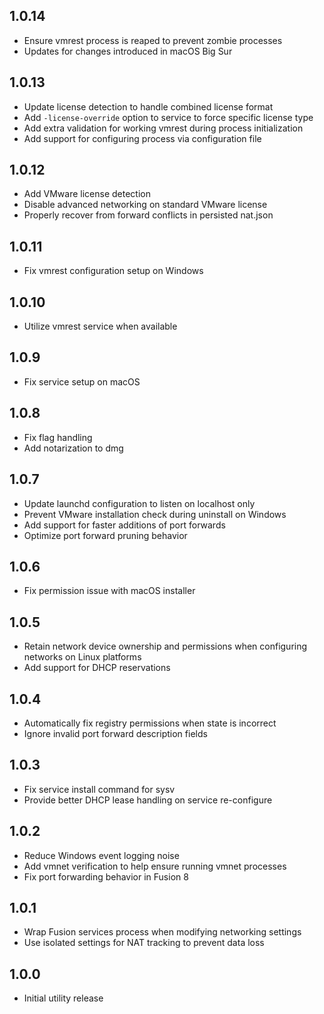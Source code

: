 ## 1.0.14

- Ensure vmrest process is reaped to prevent zombie processes
- Updates for changes introduced in macOS Big Sur

## 1.0.13

- Update license detection to handle combined license format
- Add `-license-override` option to service to force specific license type
- Add extra validation for working vmrest during process initialization
- Add support for configuring process via configuration file

## 1.0.12

- Add VMware license detection
- Disable advanced networking on standard VMware license
- Properly recover from forward conflicts in persisted nat.json

## 1.0.11

- Fix vmrest configuration setup on Windows

## 1.0.10

- Utilize vmrest service when available

## 1.0.9

- Fix service setup on macOS

## 1.0.8

- Fix flag handling
- Add notarization to dmg

## 1.0.7

- Update launchd configuration to listen on localhost only
- Prevent VMware installation check during uninstall on Windows
- Add support for faster additions of port forwards
- Optimize port forward pruning behavior

## 1.0.6

- Fix permission issue with macOS installer

## 1.0.5

- Retain network device ownership and permissions when configuring
  networks on Linux platforms
- Add support for DHCP reservations

## 1.0.4

- Automatically fix registry permissions when state is incorrect
- Ignore invalid port forward description fields

## 1.0.3

- Fix service install command for sysv
- Provide better DHCP lease handling on service re-configure

## 1.0.2

- Reduce Windows event logging noise
- Add vmnet verification to help ensure running vmnet processes
- Fix port forwarding behavior in Fusion 8

## 1.0.1

- Wrap Fusion services process when modifying networking settings
- Use isolated settings for NAT tracking to prevent data loss

## 1.0.0

- Initial utility release
